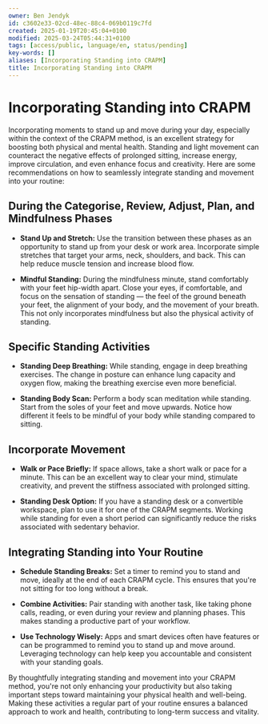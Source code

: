```yaml
---
owner: Ben Jendyk
id: c3602e33-02cd-48ec-88c4-069b0119c7fd
created: 2025-01-19T20:45:04+0100
modified: 2025-03-24T05:44:31+0100
tags: [access/public, language/en, status/pending]
key-words: []
aliases: [Incorporating Standing into CRAPM]
title: Incorporating Standing into CRAPM
---
```


# Incorporating Standing into CRAPM

Incorporating moments to stand up and move during your day, especially within the context of the CRAPM method, is an excellent strategy for boosting both physical and mental health. Standing and light movement can counteract the negative effects of prolonged sitting, increase energy, improve circulation, and even enhance focus and creativity. Here are some recommendations on how to seamlessly integrate standing and movement into your routine:

## During the Categorise, Review, Adjust, Plan, and Mindfulness Phases

- **Stand Up and Stretch:** Use the transition between these phases as an opportunity to stand up from your desk or work area. Incorporate simple stretches that target your arms, neck, shoulders, and back. This can help reduce muscle tension and increase blood flow.
  
- **Mindful Standing:** During the mindfulness minute, stand comfortably with your feet hip-width apart. Close your eyes, if comfortable, and focus on the sensation of standing — the feel of the ground beneath your feet, the alignment of your body, and the movement of your breath. This not only incorporates mindfulness but also the physical activity of standing.

## Specific Standing Activities

- **Standing Deep Breathing:** While standing, engage in deep breathing exercises. The change in posture can enhance lung capacity and oxygen flow, making the breathing exercise even more beneficial.
  
- **Standing Body Scan:** Perform a body scan meditation while standing. Start from the soles of your feet and move upwards. Notice how different it feels to be mindful of your body while standing compared to sitting.

## Incorporate Movement

- **Walk or Pace Briefly:** If space allows, take a short walk or pace for a minute. This can be an excellent way to clear your mind, stimulate creativity, and prevent the stiffness associated with prolonged sitting.
  
- **Standing Desk Option:** If you have a standing desk or a convertible workspace, plan to use it for one of the CRAPM segments. Working while standing for even a short period can significantly reduce the risks associated with sedentary behavior.

## Integrating Standing into Your Routine

- **Schedule Standing Breaks:** Set a timer to remind you to stand and move, ideally at the end of each CRAPM cycle. This ensures that you're not sitting for too long without a break.
  
- **Combine Activities:** Pair standing with another task, like taking phone calls, reading, or even during your review and planning phases. This makes standing a productive part of your workflow.

- **Use Technology Wisely:** Apps and smart devices often have features or can be programmed to remind you to stand up and move around. Leveraging technology can help keep you accountable and consistent with your standing goals.

By thoughtfully integrating standing and movement into your CRAPM method, you're not only enhancing your productivity but also taking important steps toward maintaining your physical health and well-being. Making these activities a regular part of your routine ensures a balanced approach to work and health, contributing to long-term success and vitality.
